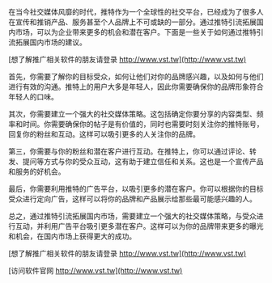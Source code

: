 在当今社交媒体风靡的时代，推特作为一个全球性的社交平台，已经成为了很多人在宣传和推销产品、服务甚至个人品牌上不可或缺的一部分。通过推特引流拓展国内市场，可以为企业带来更多的机会和潜在客户。下面是一些关于如何通过推特引流拓展国内市场的建议。

[想了解推广相关软件的朋友请登录 http://www.vst.tw](http://www.vst.tw)

首先，你需要了解你的目标受众，如何让他们对你的品牌感兴趣，以及如何与他们进行有效的沟通。推特上的用户大多是年轻人，因此你需要确保你的品牌形象符合年轻人的口味。

其次，你需要建立一个强大的社交媒体策略。这包括确定你要分享的内容类型、频率和时间。你需要确保你的帖子是有价值的，同时也需要时刻关注你的推特账号，回复你的粉丝和互动。这样可以吸引更多的人关注你的品牌。

第三，你需要与你的粉丝和潜在客户进行互动。在推特上，你可以通过评论、转发、提问等方式与你的受众互动，这有助于建立信任和关系。这也是一个宣传产品和服务的好机会。

最后，你需要利用推特的广告平台，以吸引更多的潜在客户。你可以根据你的目标受众进行定向广告，这样可以将你的品牌和产品展示给那些最可能感兴趣的人。

总之，通过推特引流拓展国内市场，需要建立一个强大的社交媒体策略，与受众进行互动，并利用广告平台吸引更多潜在客户。这样可以为你的品牌带来更多的曝光和机会，在国内市场上获得更大的成功。

[想了解推广相关软件的朋友请登录 http://www.vst.tw](http://www.vst.tw)


[访问软件官网 http://www.vst.tw](http://www.vst.tw)
